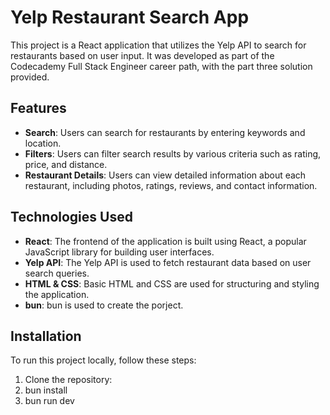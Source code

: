 # Yelp Restaurant Search App

This project is a React application that utilizes the Yelp API to search for restaurants based on user input. It was developed as part of the Codecademy Full Stack Engineer career path, with the part three solution provided.

## Features

- **Search**: Users can search for restaurants by entering keywords and location.
- **Filters**: Users can filter search results by various criteria such as rating, price, and distance.
- **Restaurant Details**: Users can view detailed information about each restaurant, including photos, ratings, reviews, and contact information.

## Technologies Used

- **React**: The frontend of the application is built using React, a popular JavaScript library for building user interfaces.
- **Yelp API**: The Yelp API is used to fetch restaurant data based on user search queries.
- **HTML & CSS**: Basic HTML and CSS are used for structuring and styling the application.
- **bun**: bun is used to create the porject.

## Installation

To run this project locally, follow these steps:

1. Clone the repository:
2. bun install
3. bun run dev
